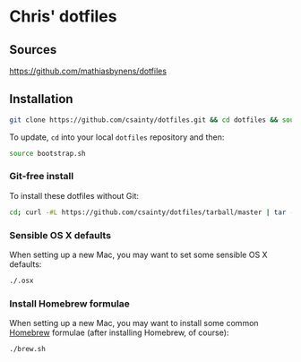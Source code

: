 # Chris' dotfiles

## Sources
https://github.com/mathiasbynens/dotfiles

## Installation

```bash
git clone https://github.com/csainty/dotfiles.git && cd dotfiles && source bootstrap.sh
```

To update, `cd` into your local `dotfiles` repository and then:

```bash
source bootstrap.sh
```

### Git-free install

To install these dotfiles without Git:

```bash
cd; curl -#L https://github.com/csainty/dotfiles/tarball/master | tar -xzv --strip-components 1 --exclude={README.md,bootstrap.sh,LICENSE-MIT.txt}
```


### Sensible OS X defaults

When setting up a new Mac, you may want to set some sensible OS X defaults:

```bash
./.osx
```
### Install Homebrew formulae

When setting up a new Mac, you may want to install some common [Homebrew](http://brew.sh/) formulae (after installing Homebrew, of course):

```bash
./brew.sh
```
